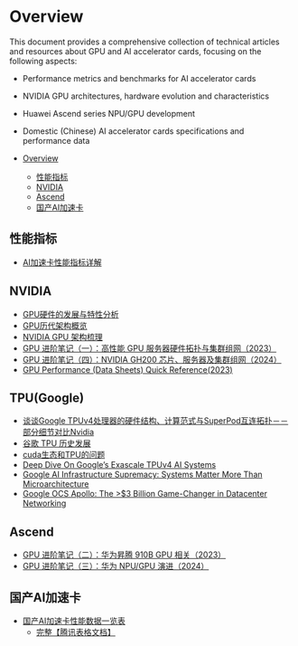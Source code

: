 # Overview

This document provides a comprehensive collection of technical articles and resources about GPU and AI accelerator cards, focusing on the following aspects:

- Performance metrics and benchmarks for AI accelerator cards
- NVIDIA GPU architectures, hardware evolution and characteristics
- Huawei Ascend series NPU/GPU development
- Domestic (Chinese) AI accelerator cards specifications and performance data

- [Overview](#overview)
  - [性能指标](#性能指标)
  - [NVIDIA](#nvidia)
  - [Ascend](#ascend)
  - [国产AI加速卡](#国产ai加速卡)

## 性能指标

- [AI加速卡性能指标详解](https://zhuanlan.zhihu.com/p/637125174)
  
## NVIDIA

- [GPU硬件的发展与特性分析](https://zhuanlan.zhihu.com/p/515584277)
- [GPU历代架构概览](https://zhuanlan.zhihu.com/p/659535223)
- [NVIDIA GPU 架构梳理](https://zhuanlan.zhihu.com/p/394352476)
- [GPU 进阶笔记（一）：高性能 GPU 服务器硬件拓扑与集群组网（2023）](https://arthurchiao.art/blog/gpu-advanced-notes-1-zh/)
- [GPU 进阶笔记（四）：NVIDIA GH200 芯片、服务器及集群组网（2024）](https://arthurchiao.art/blog/gpu-advanced-notes-4-zh/)
- [GPU Performance (Data Sheets) Quick Reference(2023)](https://arthurchiao.art/blog/gpu-data-sheets/)

## TPU(Google)

- [谈谈Google TPUv4处理器的硬件结构、计算范式与SuperPod互连拓扑－－部分细节对比Nvidia](https://zhuanlan.zhihu.com/p/626412573)
- [谷歌 TPU 历史发展](https://zhuanlan.zhihu.com/p/5692574555)
- [cuda生态和TPU的问题](https://zhuanlan.zhihu.com/p/11245744792)
- [Deep Dive On Google’s Exascale TPUv4 AI Systems](https://www.nextplatform.com/2022/10/11/deep-dive-on-googles-exascale-tpuv4-ai-systems/)
- [Google AI Infrastructure Supremacy: Systems Matter More Than Microarchitecture](https://semianalysis.com/2023/04/12/google-ai-infrastructure-supremacy/)
- [Google OCS Apollo: The >$3 Billion Game-Changer in Datacenter Networking](https://semianalysis.com/2023/03/17/google-apollo-the-3-billion-game/?utm_source=substack&utm_campaign=post_embed&utm_medium=web)


## Ascend

- [GPU 进阶笔记（二）：华为昇腾 910B GPU 相关（2023）](https://arthurchiao.art/blog/gpu-advanced-notes-2-zh/)
- [GPU 进阶笔记（三）：华为 NPU/GPU 演进（2024）](https://arthurchiao.art/blog/gpu-advanced-notes-3-zh/)

## 国产AI加速卡

- [国产AI加速卡性能数据一览表](https://zhuanlan.zhihu.com/p/637119970)
  - [完整【腾讯表格文档】](https://docs.qq.com/sheet/DVkZQTGlaY2lreXlQ?tab=BB08J2)

